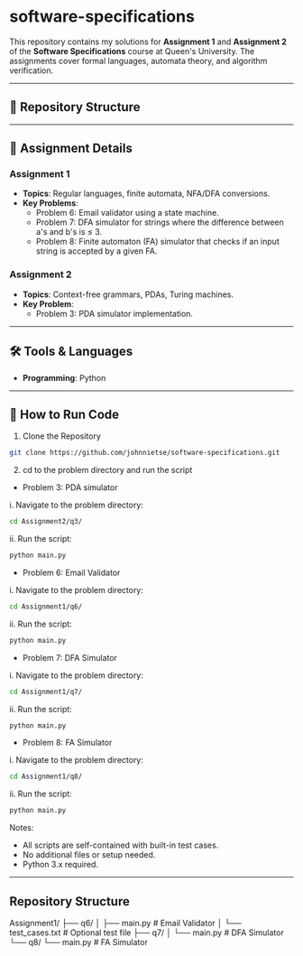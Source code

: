 # software-specifications

This repository contains my solutions for **Assignment 1** and **Assignment 2** of the **Software Specifications** course at Queen's University. The assignments cover formal languages, automata theory, and algorithm verification.

---

## 📂 Repository Structure


---

## 📝 Assignment Details

### **Assignment 1**
- **Topics**: Regular languages, finite automata, NFA/DFA conversions.
- **Key Problems**:
  - Problem 6: Email validator using a state machine.
  - Problem 7: DFA simulator for strings where the difference between a's and b's is ≤ 3.
  - Problem 8: Finite automaton (FA) simulator that checks if an input string is accepted by a given FA.

### **Assignment 2**
- **Topics**: Context-free grammars, PDAs, Turing machines.
- **Key Problem**:
  - Problem 3: PDA simulator implementation.

---

## 🛠 Tools & Languages
- **Programming**: Python
---

## 🚀 How to Run Code

1. Clone the Repository
```bash
git clone https://github.com/johnnietse/software-specifications.git
```


2. cd to the problem directory and run the script

- Problem 3: PDA simulator

i. Navigate to the problem directory:

```bash 
cd Assignment2/q3/
```

ii. Run the script:

```bash
python main.py
```

- Problem 6: Email Validator
  
i. Navigate to the problem directory:

```bash 
cd Assignment1/q6/
```

ii. Run the script:

```bash
python main.py
```

- Problem 7: DFA Simulator
  
i. Navigate to the problem directory:
```bash
cd Assignment1/q7/
```

ii. Run the script:
```bash
python main.py
```

- Problem 8: FA Simulator

i. Navigate to the problem directory:

```bash
cd Assignment1/q8/
```

ii. Run the script:

```bash
python main.py
```

Notes:
- All scripts are self-contained with built-in test cases.
- No additional files or setup needed.
- Python 3.x required.

---
## Repository Structure

Assignment1/
├── q6/
│   ├── main.py          # Email Validator
│   └── test_cases.txt   # Optional test file
├── q7/
│   └── main.py          # DFA Simulator
└── q8/
    └── main.py          # FA Simulator
